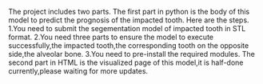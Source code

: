 The project includes two parts.
The first part in python is the body of this model to predict the prognosis of the impacted tooth.
Here are the steps.
1.You need to submit the segementation model of impacted tooth in STL format.
2.You need three parts to ensure the model to execute successfully,the impacted tooth,the corresponding tooth on the opposite side,the alveolar bone.
3.You need to pre-install the required modules.
The second part in HTML is the visualized page of this model,it is half-done currently,please waiting for more updates.
